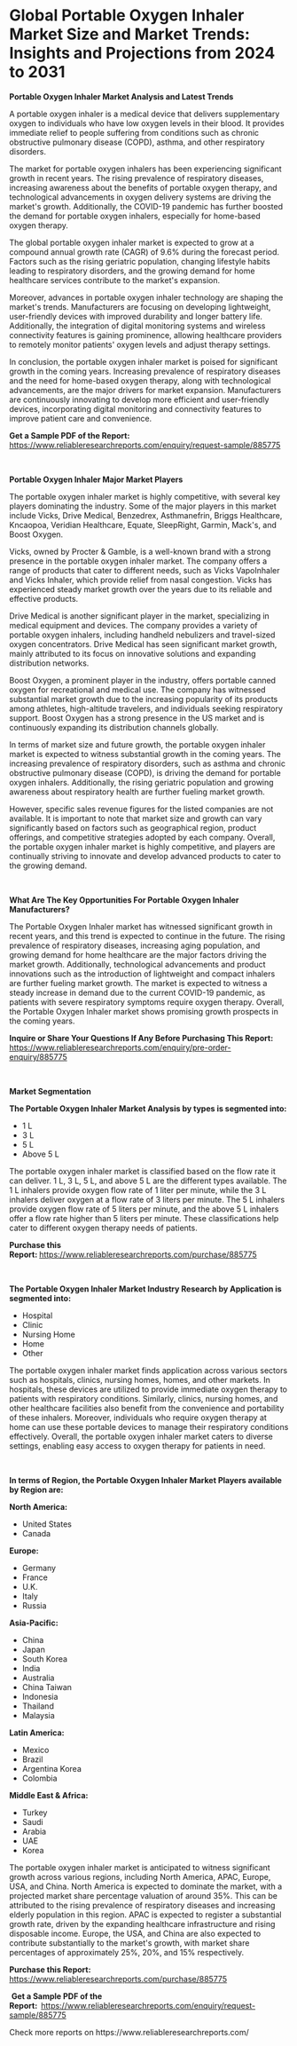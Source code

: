 <p><h1>Global Portable Oxygen Inhaler Market Size and Market Trends: Insights and Projections from 2024 to 2031</h1></p><p><strong>Portable Oxygen Inhaler Market Analysis and Latest Trends</strong></p>
<p><p>A portable oxygen inhaler is a medical device that delivers supplementary oxygen to individuals who have low oxygen levels in their blood. It provides immediate relief to people suffering from conditions such as chronic obstructive pulmonary disease (COPD), asthma, and other respiratory disorders.</p><p>The market for portable oxygen inhalers has been experiencing significant growth in recent years. The rising prevalence of respiratory diseases, increasing awareness about the benefits of portable oxygen therapy, and technological advancements in oxygen delivery systems are driving the market's growth. Additionally, the COVID-19 pandemic has further boosted the demand for portable oxygen inhalers, especially for home-based oxygen therapy.</p><p>The global portable oxygen inhaler market is expected to grow at a compound annual growth rate (CAGR) of 9.6% during the forecast period. Factors such as the rising geriatric population, changing lifestyle habits leading to respiratory disorders, and the growing demand for home healthcare services contribute to the market's expansion.</p><p>Moreover, advances in portable oxygen inhaler technology are shaping the market's trends. Manufacturers are focusing on developing lightweight, user-friendly devices with improved durability and longer battery life. Additionally, the integration of digital monitoring systems and wireless connectivity features is gaining prominence, allowing healthcare providers to remotely monitor patients' oxygen levels and adjust therapy settings.</p><p>In conclusion, the portable oxygen inhaler market is poised for significant growth in the coming years. Increasing prevalence of respiratory diseases and the need for home-based oxygen therapy, along with technological advancements, are the major drivers for market expansion. Manufacturers are continuously innovating to develop more efficient and user-friendly devices, incorporating digital monitoring and connectivity features to improve patient care and convenience.</p></p>
<p><strong>Get a Sample PDF of the Report:&nbsp;</strong> <a href="https://www.reliableresearchreports.com/enquiry/request-sample/885775">https://www.reliableresearchreports.com/enquiry/request-sample/885775</a></p>
<p>&nbsp;</p>
<p><strong>Portable Oxygen Inhaler Major Market Players</strong></p>
<p><p>The portable oxygen inhaler market is highly competitive, with several key players dominating the industry. Some of the major players in this market include Vicks, Drive Medical, Benzedrex, Asthmanefrin, Briggs Healthcare, Kncaopoa, Veridian Healthcare, Equate, SleepRight, Garmin, Mack's, and Boost Oxygen.</p><p>Vicks, owned by Procter & Gamble, is a well-known brand with a strong presence in the portable oxygen inhaler market. The company offers a range of products that cater to different needs, such as Vicks VapoInhaler and Vicks Inhaler, which provide relief from nasal congestion. Vicks has experienced steady market growth over the years due to its reliable and effective products.</p><p>Drive Medical is another significant player in the market, specializing in medical equipment and devices. The company provides a variety of portable oxygen inhalers, including handheld nebulizers and travel-sized oxygen concentrators. Drive Medical has seen significant market growth, mainly attributed to its focus on innovative solutions and expanding distribution networks.</p><p>Boost Oxygen, a prominent player in the industry, offers portable canned oxygen for recreational and medical use. The company has witnessed substantial market growth due to the increasing popularity of its products among athletes, high-altitude travelers, and individuals seeking respiratory support. Boost Oxygen has a strong presence in the US market and is continuously expanding its distribution channels globally.</p><p>In terms of market size and future growth, the portable oxygen inhaler market is expected to witness substantial growth in the coming years. The increasing prevalence of respiratory disorders, such as asthma and chronic obstructive pulmonary disease (COPD), is driving the demand for portable oxygen inhalers. Additionally, the rising geriatric population and growing awareness about respiratory health are further fueling market growth.</p><p>However, specific sales revenue figures for the listed companies are not available. It is important to note that market size and growth can vary significantly based on factors such as geographical region, product offerings, and competitive strategies adopted by each company. Overall, the portable oxygen inhaler market is highly competitive, and players are continually striving to innovate and develop advanced products to cater to the growing demand.</p></p>
<p>&nbsp;</p>
<p><strong>What Are The Key Opportunities For Portable Oxygen Inhaler Manufacturers?</strong></p>
<p><p>The Portable Oxygen Inhaler market has witnessed significant growth in recent years, and this trend is expected to continue in the future. The rising prevalence of respiratory diseases, increasing aging population, and growing demand for home healthcare are the major factors driving the market growth. Additionally, technological advancements and product innovations such as the introduction of lightweight and compact inhalers are further fueling market growth. The market is expected to witness a steady increase in demand due to the current COVID-19 pandemic, as patients with severe respiratory symptoms require oxygen therapy. Overall, the Portable Oxygen Inhaler market shows promising growth prospects in the coming years.</p></p>
<p><strong>Inquire or Share Your Questions If Any Before Purchasing This Report:</strong> <a href="https://www.reliableresearchreports.com/enquiry/pre-order-enquiry/885775">https://www.reliableresearchreports.com/enquiry/pre-order-enquiry/885775</a></p>
<p>&nbsp;</p>
<p><strong>Market Segmentation</strong></p>
<p><strong>The Portable Oxygen Inhaler Market Analysis by types is segmented into:</strong></p>
<p><ul><li>1 L</li><li>3 L</li><li>5 L</li><li>Above 5 L</li></ul></p>
<p><p>The portable oxygen inhaler market is classified based on the flow rate it can deliver. 1 L, 3 L, 5 L, and above 5 L are the different types available. The 1 L inhalers provide oxygen flow rate of 1 liter per minute, while the 3 L inhalers deliver oxygen at a flow rate of 3 liters per minute. The 5 L inhalers provide oxygen flow rate of 5 liters per minute, and the above 5 L inhalers offer a flow rate higher than 5 liters per minute. These classifications help cater to different oxygen therapy needs of patients.</p></p>
<p><strong>Purchase this Report:&nbsp;</strong><a href="https://www.reliableresearchreports.com/purchase/885775">https://www.reliableresearchreports.com/purchase/885775</a></p>
<p>&nbsp;</p>
<p><strong>The Portable Oxygen Inhaler Market Industry Research by Application is segmented into:</strong></p>
<p><ul><li>Hospital</li><li>Clinic</li><li>Nursing Home</li><li>Home</li><li>Other</li></ul></p>
<p><p>The portable oxygen inhaler market finds application across various sectors such as hospitals, clinics, nursing homes, homes, and other markets. In hospitals, these devices are utilized to provide immediate oxygen therapy to patients with respiratory conditions. Similarly, clinics, nursing homes, and other healthcare facilities also benefit from the convenience and portability of these inhalers. Moreover, individuals who require oxygen therapy at home can use these portable devices to manage their respiratory conditions effectively. Overall, the portable oxygen inhaler market caters to diverse settings, enabling easy access to oxygen therapy for patients in need.</p></p>
<p>&nbsp;</p>
<p><strong>In terms of Region, the Portable Oxygen Inhaler Market Players available by Region are:</strong></p>
<p>
    <p> <strong> North America: </strong>
        <ul>
            <li>United States</li>
            <li>Canada</li>
        </ul>
        </p> 
    <p> <strong> Europe: </strong>
        <ul>
            <li>Germany</li>
            <li>France</li>
            <li>U.K.</li>
            <li>Italy</li>
            <li>Russia</li>
        </ul>
        </p> 
    <p> <strong> Asia-Pacific: </strong>
        <ul>
            <li>China</li>
            <li>Japan</li>
            <li>South Korea</li>
            <li>India</li>
            <li>Australia</li>
            <li>China Taiwan</li>
            <li>Indonesia</li>
            <li>Thailand</li>
            <li>Malaysia</li>
        </ul>
        </p> 
    <p> <strong> Latin America: </strong>
        <ul>
            <li>Mexico</li>
            <li>Brazil</li>
            <li>Argentina Korea</li>
            <li>Colombia</li>
        </ul>
        </p> 
    <p> <strong> Middle East & Africa: </strong>
        <ul>
            <li>Turkey</li>
            <li>Saudi</li>
            <li>Arabia</li>
            <li>UAE</li>
            <li>Korea</li>
        </ul>
    </p>
    </p>
<p><p>The portable oxygen inhaler market is anticipated to witness significant growth across various regions, including North America, APAC, Europe, USA, and China. North America is expected to dominate the market, with a projected market share percentage valuation of around 35%. This can be attributed to the rising prevalence of respiratory diseases and increasing elderly population in this region. APAC is expected to register a substantial growth rate, driven by the expanding healthcare infrastructure and rising disposable income. Europe, the USA, and China are also expected to contribute substantially to the market's growth, with market share percentages of approximately 25%, 20%, and 15% respectively.</p></p>
<p><strong>Purchase this Report: </strong><a href="https://www.reliableresearchreports.com/purchase/885775">https://www.reliableresearchreports.com/purchase/885775</a></p>
<p>&nbsp;<strong>Get a Sample PDF of the Report:&nbsp;&nbsp;</strong><a href="https://www.reliableresearchreports.com/enquiry/request-sample/885775">https://www.reliableresearchreports.com/enquiry/request-sample/885775</a></p>
<p><strong></strong></p>
<p>Check more reports on https://www.reliableresearchreports.com/</p>